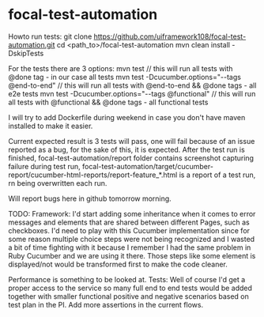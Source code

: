 # focal-test-automation

Howto run tests:
git clone https://github.com/uiframework108/focal-test-automation.git
cd <path_to>/focal-test-automation
mvn clean install -DskipTests

For the tests there are 3 options:
mvn test // this will run all tests with @done tag - in our case all tests
mvn test -Dcucumber.options="--tags @end-to-end" // this will run all tests with @end-to-end && @done tags - all e2e tests
mvn test -Dcucumber.options="--tags @functional" // this will run all tests with @functional && @done tags - all functional tests

I will try to add Dockerfile during weekend in case you don't have maven installed to make it easier.

Current expected result is 3 tests will pass, one will fail because of an issue reported as a bug, for the sake of this, it is expected.
After the test run is finished, focal-test-automation/report folder contains screenshot capturing failure during test run, 
focal-test-automation/target/cucumber-report/cucumber-html-reports/report-feature_*.html is a report of a test run, rn being overwritten each run.

Will report bugs here in github tomorrow morning.

TODO:
Framework:
I'd start adding some inheritance when it comes to error messages and elements that are shared between different Pages, such as checkboxes.
I'd need to play with this Cucumber implementation since for some reason multiple choice steps were not being recognized and I wasted a bit of time 
fighting with it because I remember I had the same problem in Ruby Cucumber and we are using it there. Those steps like some element 
is displayed/not would be transformed first to make the code cleaner.

Performance is something to be looked at.
Tests:
Well of course I'd get a proper access to the service so many full end to end tests would be added together with smaller functional positive 
and negative scenarios based on test plan in the PI.
Add more assertions in the current flows.
